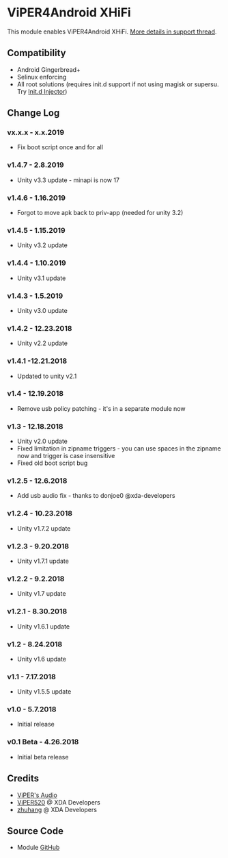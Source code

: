 # ViPER4Android XHiFi
This module enables ViPER4Android XHiFi. [More details in support thread](https://forum.xda-developers.com/apps/magisk/module-viper4android-fx-2-5-0-5-t3577058).

## Compatibility
* Android Gingerbread+
* Selinux enforcing
* All root solutions (requires init.d support if not using magisk or supersu. Try [Init.d Injector](https://forum.xda-developers.com/android/software-hacking/mod-universal-init-d-injector-wip-t3692105))

## Change Log
### vx.x.x - x.x.2019
* Fix boot script once and for all

### v1.4.7 - 2.8.2019
* Unity v3.3 update - minapi is now 17

### v1.4.6 - 1.16.2019
* Forgot to move apk back to priv-app (needed for unity 3.2)

### v1.4.5 - 1.15.2019
* Unity v3.2 update

### v1.4.4 - 1.10.2019
* Unity v3.1 update

### v1.4.3 - 1.5.2019
* Unity v3.0 update

### v1.4.2 - 12.23.2018
* Unity v2.2 update

### v1.4.1 -12.21.2018
* Updated to unity v2.1

### v1.4 - 12.19.2018
* Remove usb policy patching - it's in a separate module now

### v1.3 - 12.18.2018
* Unity v2.0 update
* Fixed limitation in zipname triggers - you can use spaces in the zipname now and trigger is case insensitive
* Fixed old boot script bug

### v1.2.5 - 12.6.2018
* Add usb audio fix - thanks to donjoe0 @xda-developers

### v1.2.4 - 10.23.2018
* Unity v1.7.2 update

### v1.2.3 - 9.20.2018
* Unity v1.7.1 update

### v1.2.2 - 9.2.2018
* Unity v1.7 update

### v1.2.1 - 8.30.2018
* Unity v1.6.1 update

### v1.2 - 8.24.2018
* Unity v1.6 update

### v1.1 - 7.17.2018
* Unity v1.5.5 update

### v1.0 - 5.7.2018
* Initial release

### v0.1 Beta - 4.26.2018
* Initial beta release

## Credits
* [ViPER's Audio](http://vipersaudio.com/blog/)
* [ViPER520](http://vipersaudio.com/blog/) @ XDA Developers
* [zhuhang](https://forum.xda-developers.com/showthread.php?t=2191223) @ XDA Developers

## Source Code
* Module [GitHub](https://github.com/therealahrion/ViPER4Android-XHIFI)
